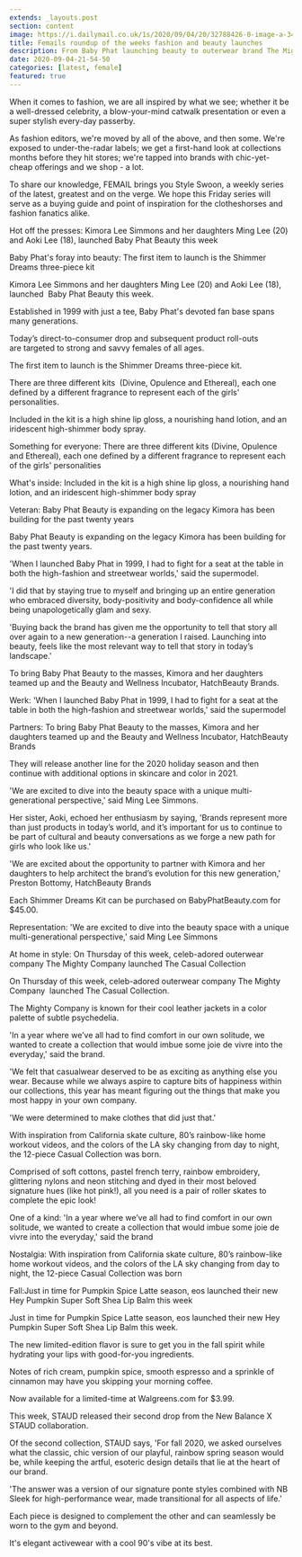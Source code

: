 ```yaml
---
extends: _layouts.post
section: content
image: https://i.dailymail.co.uk/1s/2020/09/04/20/32788426-0-image-a-34_1599248118481.jpg 
title: Femails roundup of the weeks fashion and beauty launches 
description: From Baby Phat launching beauty to outerwear brand The Mighty Company releasing a casual line inspired by the 90s, FEMAIL rounds up the weeks style launches. 
date: 2020-09-04-21-54-50 
categories: [latest, female] 
featured: true 
--- 
```

When it comes to fashion, we are all inspired by what we see; whether it be a well-dressed celebrity, a blow-your-mind catwalk presentation or even a super stylish every-day passerby.

As fashion editors, we're moved by all of the above, and then some. We're exposed to under-the-radar labels; we get a first-hand look at collections months before they hit stores; we're tapped into brands with chic-yet-cheap offerings and we shop - a lot.

To share our knowledge, FEMAIL brings you Style Swoon, a weekly series of the latest, greatest and on the verge. We hope this Friday series will serve as a buying guide and point of inspiration for the clotheshorses and fashion fanatics alike.

Hot off the presses: Kimora Lee Simmons and her daughters Ming Lee (20) and Aoki Lee (18), launched Baby Phat Beauty this week

Baby Phat's foray into beauty: The first item to launch is the Shimmer Dreams three-piece kit

Kimora Lee Simmons and her daughters Ming Lee (20) and Aoki Lee (18), launched  Baby Phat Beauty this week.

Established in 1999 with just a tee, Baby Phat's devoted fan base spans many generations. 

Today’s direct-to-consumer drop and subsequent product roll-outs are targeted to strong and savvy females of all ages.   

The first item to launch is the Shimmer Dreams three-piece kit.

There are three different kits  (Divine, Opulence and Ethereal), each one defined by a different fragrance to represent each of the girls' personalities.  

Included in the kit is a high shine lip gloss, a nourishing hand lotion, and an iridescent high-shimmer body spray.  

Something for everyone: There are three different kits (Divine, Opulence and Ethereal), each one defined by a different fragrance to represent each of the girls' personalities

What's inside: Included in the kit is a high shine lip gloss, a nourishing hand lotion, and an iridescent high-shimmer body spray

Veteran: Baby Phat Beauty is expanding on the legacy Kimora has been building for the past twenty years

Baby Phat Beauty is expanding on the legacy Kimora has been building for the past twenty years. 

'When I launched Baby Phat in 1999, I had to fight for a seat at the table in both the high-fashion and streetwear worlds,' said the supermodel.

'I did that by staying true to myself and bringing up an entire generation who embraced diversity, body-positivity and body-confidence all while being unapologetically glam and sexy. 

'Buying back the brand has given me the opportunity to tell that story all over again to a new generation--a generation I raised. Launching into beauty, feels like the most relevant way to tell that story in today’s landscape.'

To bring Baby Phat Beauty to the masses, Kimora and her daughters  teamed up and the Beauty and Wellness Incubator, HatchBeauty Brands.

Werk: 'When I launched Baby Phat in 1999, I had to fight for a seat at the table in both the high-fashion and streetwear worlds,' said the supermodel

Partners: To bring Baby Phat Beauty to the masses, Kimora and her daughters teamed up and the Beauty and Wellness Incubator, HatchBeauty Brands

They will release another line for the 2020 holiday season and then continue with additional options in skincare and color in 2021. 

'We are excited to dive into the beauty space with a unique multi-generational perspective,' said Ming Lee Simmons. 

Her sister, Aoki, echoed her enthusiasm by saying, 'Brands represent more than just products in today’s world, and it’s important for us to continue to be part of cultural and beauty conversations as we forge a new path for girls who look like us.'

'We are excited about the opportunity to partner with Kimora and her daughters to help architect the brand’s evolution for this new generation,' Preston Bottomy, HatchBeauty Brands

Each Shimmer Dreams Kit can be purchased on BabyPhatBeauty.com for $45.00. 

Representation: 'We are excited to dive into the beauty space with a unique multi-generational perspective,' said Ming Lee Simmons

At home in style: On Thursday of this week, celeb-adored outerwear company The Mighty Company launched The Casual Collection

On Thursday of this week, celeb-adored outerwear company The Mighty Company  launched The Casual Collection. 

The Mighty Company is known for their cool leather jackets in a color palette of subtle psychedelia.

'In a year where we’ve all had to find comfort in our own solitude, we wanted to create a collection that would imbue some joie de vivre into the everyday,' said the brand.

'We felt that casualwear deserved to be as exciting as anything else you wear. Because while we always aspire to capture bits of happiness within our collections, this year has meant figuring out the things that make you most happy in your own company. 

'We were determined to make clothes that did just that.'

With inspiration from California skate culture, 80’s rainbow-like home workout videos, and the colors of the LA sky changing from day to night, the 12-piece Casual Collection was born. 

Comprised of soft cottons, pastel french terry, rainbow embroidery, glittering nylons and neon stitching and dyed in their most beloved signature hues (like hot pink!), all you need is a pair of roller skates to complete the epic look!

One of a kind: 'In a year where we’ve all had to find comfort in our own solitude, we wanted to create a collection that would imbue some joie de vivre into the everyday,' said the brand

Nostalgia: With inspiration from California skate culture, 80’s rainbow-like home workout videos, and the colors of the LA sky changing from day to night, the 12-piece Casual Collection was born

Fall:Just in time for Pumpkin Spice Latte season, eos launched their new Hey Pumpkin Super Soft Shea Lip Balm this week

Just in time for Pumpkin Spice Latte season, eos launched their new Hey Pumpkin Super Soft Shea Lip Balm this week. 

The new limited-edition flavor is sure to get you in the fall spirit while hydrating your lips with good-for-you ingredients.  

Notes of rich cream, pumpkin spice, smooth espresso and a sprinkle of cinnamon may have you skipping your morning coffee. 

Now available for a limited-time at Walgreens.com for $3.99.









 

This week, STAUD released their second drop from the New Balance X STAUD collaboration.

Of the second collection, STAUD says, 'For fall 2020, we asked ourselves what the classic, chic version of our playful, rainbow spring season would be, while keeping the artful, esoteric design details that lie at the heart of our brand.

'The answer was a version of our signature ponte styles combined with NB Sleek for high-performance wear, made transitional for all aspects of life.'

Each piece is designed to complement the other and can seamlessly be worn to the gym and beyond.

It's elegant activewear with a cool 90's vibe at its best.

